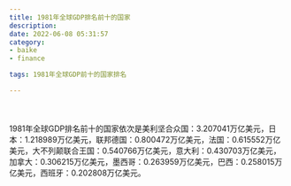 ```yaml
---
title: 1981年全球GDP排名前十的国家
description:
date: 2022-06-08 05:31:57
category:
- baike
- finance

tags: 1981年全球GDP前十的国家排名

---
```


<script src="/assets/js/charts/chart.js"></script>

<div style="width: 100%; margin: 10% auto; ">
    <canvas id="myChart"></canvas>
</div>

<div>
<p class="paragraph">1981年全球GDP排名前十的国家依次是美利坚合众国：3.207041万亿美元，日本：1.218989万亿美元，联邦德国：0.800472万亿美元，法国：0.615552万亿美元，大不列颠联合王国：0.540766万亿美元，意大利：0.430703万亿美元，加拿大：0.306215万亿美元，墨西哥：0.263959万亿美元，巴西：0.258015万亿美元，西班牙：0.202808万亿美元。</p>
</div>

<script>
    const labels = ["美利坚合众国", "日本", "联邦德国", "法国", "大不列颠联合王国", "意大利", "加拿大", "墨西哥", "巴西", "西班牙"];

    const dataGdp = {
        labels: labels,
        datasets: [{
            label: '$（万亿美元）  •  即刻编程  •  cn.hongkezhang.com',
            backgroundColor: 'rgb(205 96 144)',
            borderColor: 'rgb(0 0 128)',
            data: [3.207041, 1.218989, 0.800472, 0.615552, 0.540766, 0.430703, 0.306215, 0.263959, 0.258015, 0.202808],
            barPercentage: 0.3
        }]
    };

    const config = {
        type: 'bar',
        data: dataGdp,
        options: {
            series: [
                {
                    barWidth: '20%'
                }
            ],
            graphic: [{
                type: 'group',
                bounding: 'raw',
                rotation: Math.PI / 4,//正方形旋转的角度
                right: 70,
                bottom: 15,
                z: 100,
                children: [
                    {
                        type: 'rect',
                        left: 'center',//描述怎么根据父元素进行定位
                        top: 'center',//描述怎么根据父元素进行定位
                        z: 100,
                        shape: {
                            width: 140,
                            height: 30
                        },
                        style: {
                            // fill: 'rgba(0,0,0,0.3)'
                        }
                    },
                    {
                        type: 'text',
                        left: 'center',
                        top: 'center',
                        z: 100,
                        style: {
                            fill: '#000000',
                            text: 'domain.com',
                            font: 'bolder 14px Microsoft YaHei'
                        }
                    }
                ]
            }]
        }
    };

    const myChart = new Chart(
        document.getElementById('myChart'),
        config
    );
</script>
